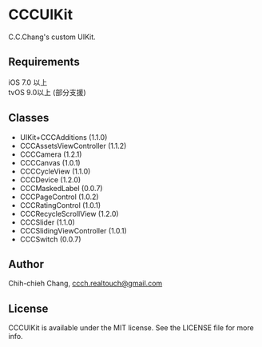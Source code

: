 # CCCUIKit

C.C.Chang's custom UIKit.<br>

## Requirements

iOS 7.0 以上<br>
tvOS 9.0以上 (部分支援)

## Classes

* UIKit+CCCAdditions (1.1.0)<br>
* CCCAssetsViewController (1.1.2)<br>
* CCCCamera (1.2.1)<br>
* CCCCanvas (1.0.1)<br>
* CCCCycleView (1.1.0)<br>
* CCCDevice (1.2.0)<br>
* CCCMaskedLabel (0.0.7)<br>
* CCCPageControl (1.0.2)<br>
* CCCRatingControl (1.0.1)<br>
* CCCRecycleScrollView (1.2.0)<br>
* CCCSlider (1.1.0)<br>
* CCCSlidingViewController (1.0.1)<br>
* CCCSwitch (0.0.7)

## Author

Chih-chieh Chang, ccch.realtouch@gmail.com

## License

CCCUIKit is available under the MIT license. See the LICENSE file for more info.
